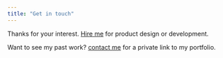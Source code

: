 ```yaml
---
title: "Get in touch"
---
```


Thanks for your interest. [Hire me](mailto:hey@justalever.com) for product design or development.

Want to see my past work? [contact me](mailto:hey@justalever) for a private link to my portfolio.
